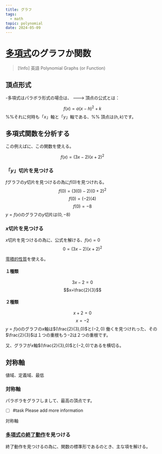 ```yaml
---
title: グラフ
tags:
  - math
topic: polynomial
date: 2024-05-09
---
```


# [多項式](20230515-多項式.md)のグラフか関数

> [!info] 英語
> Polynomial Graphs (or Function)

## 頂点形式

-多項式はパラボラ形式の場合は、 --->
頂点の公式とは：

$$f(x)=a(x-h)^2+k$$
%%それに何時も「$x$」軸と「$y$」軸である、%%
頂点は$(h,k)$です。

## 多項式関数を分析する

この例えばに、この関数を使える。

$$f(x)=(3x-2)(x+2)^2$$

### 「$y$」切片を見つける

$f$グラフの$y$切片を見つけるの為に$f(0)$を見つけれる。
$$
f(0)=(3(0)-2)(0+2)^2
$$
$$
f(0)=(-2)(4)
$$
$$
f(0)=-8
$$
$y=f(x)$のグラフの$y$切片は$(0,-8)$

### $x$切片を見つける

$x$切片を見つけるの為に、公式を解ける、$f(x)=0$
$$
0=(3x-2)(x+2)^2
$$

[零積的性質]()を使える。

#### １種類

$$3x-2=0$$
$$x=\frac{2}{3}$$

#### ２種類

$$x+2=0$$
$$x=-2$$
$y=f(x)$のグラフの$x$軸は$(\frac{2}{3},0)$と$(-2,0)$
働くを見つけれった、その$\frac{2}{3}$は１つの重根もう$-2$は２つの重根です。

又、グラフが$x$軸$(\frac{2}{3},0)$と$(-2,0)$であるを横切る。

## 対称軸

値域、定義域、最低 

### 対称軸

パラボラをグラフしまして、最高の頂点です。



- [ ] #task Please add more information

対称軸

### [多項式の終了動作](1715310852-多項式の終了動作.md)を見つける

終了動作を見つけるの為に、関数の標準形であるのとき、主な項を解ける。
